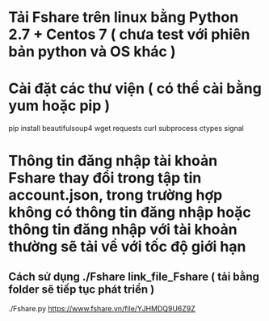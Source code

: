 # Tải Fshare trên linux bằng Python 2.7 + Centos 7 ( chưa test với phiên bản python và OS khác )

# Cài đặt các thư viện ( có thể cài bằng yum  hoặc pip )

pip install beautifulsoup4 wget requests curl subprocess ctypes signal

# Thông tin đăng nhập tài khoản Fshare thay đổi trong tập tin account.json, trong trường hợp không có thông tin đăng nhập hoặc thông tin đăng nhập với tài khoản thường sẽ tải về với tốc độ giới hạn

## Cách sử dụng ./Fshare link_file_Fshare ( tải bằng folder sẽ tiếp tục phát triển )

./Fshare.py https://www.fshare.vn/file/YJHMDQ9U6Z9Z
